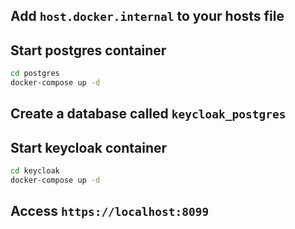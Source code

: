 ## Add `host.docker.internal` to your hosts file

## Start postgres container

```sh
cd postgres
docker-compose up -d
```
## Create a database called `keycloak_postgres`

## Start keycloak container

```sh
cd keycloak
docker-compose up -d
```

## Access `https://localhost:8099`
